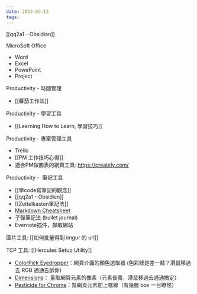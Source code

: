 ```yaml
---
date: 2022-03-13
tags:
---
```


[[qq2a1 - Obsidian]]



MicroSoft Office
- Word
- Excel
- PowePoint
- Project

Productivity - 時間管理
- [[蕃茄工作法]]

Productivity - 學習工具
- [[Learning How to Learn, 學習技巧]]

Productivity - 專案管理工具
- Trello
- [[PM 工作技巧心得]]
- 適合PM做圖表的網頁工具: https://creately.com/

Productivity -  筆記工具
- [[學code寫筆記的觀念]]
- [[qq2a1 - Obsidian]]
- [[Zettelkasten筆記法]]
- [Markdown Cheatsheet](https://github.com/adam-p/markdown-here/wiki/Markdown-Cheatsheet)
- 子彈筆記法 (bullet journal)
- Evernote插件，擷取網站

圖片工具: [[如何批量得到 imgur 的 url]]

TCP 工具: [[Hercules Setup Utility]]

-   [ColorPick Eyedropper](https://chrome.google.com/webstore/detail/colorpick-eyedropper/ohcpnigalekghcmgcdcenkpelffpdolg?hl=zh-tw)：網頁介面的顏色選取器 (色彩總是差一點？滑鼠移過去 RGB 通通告訴你)
-   [Dimensions](https://chrome.google.com/webstore/detail/dimensions/baocaagndhipibgklemoalmkljaimfdj?hl=zh-tw)： 量取網頁元素的像素（元素長寬，滑鼠移過去通通搞定）
-   [Pesticide for Chrome](https://chrome.google.com/webstore/detail/pesticide-for-chrome-with/neonnmencpneifkhlmhmfhfiklgjmloi/related)：幫網頁元素加上框線（有幾層 box 一目瞭然）